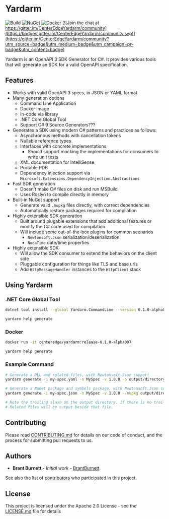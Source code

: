 # Yardarm

![Build](https://github.com/CenterEdge/Yardarm/workflows/Build/badge.svg?branch=main&event=push)
[![NuGet](https://img.shields.io/nuget/dt/Yardarm?label=NuGet&logo=NuGet)](https://www.nuget.org/packages/Yardarm)
[![Docker](https://img.shields.io/docker/pulls/centeredge/yardarm?label=Docker&logo=docker)](https://hub.docker.com/repository/docker/centeredge/yardarm)
[![Join the chat at https://gitter.im/CenterEdgeYardarm/community](https://badges.gitter.im/CenterEdgeYardarm/community.svg)](https://gitter.im/CenterEdgeYardarm/community?utm_source=badge&utm_medium=badge&utm_campaign=pr-badge&utm_content=badge)

Yardarm is an OpenAPI 3 SDK Generator for C#. It provides various tools that will generate an SDK for a valid OpenAPI specification.

## Features

- Works with valid OpenAPI 3 specs, in JSON or YAML format
- Many generation options
  - Command Line Application
  - Docker Image
  - In-code via library
  - .NET Core Global Tool
  - Support C# 9 Source Generators???
- Generates a SDK using modern C# patterns and practices as follows:
  - Asynchronous methods with cancellation tokens
  - Nullable reference types
  - Interfaces with concrete implementations
    - Should support mocking the implementations for consumers to write unit tests
  - XML documentation for IntelliSense
  - Portable PDB
  - Dependency injection support via `Microsoft.Extensions.DependencyInjection.Abstractions`
- Fast SDK generation
  - Doesn't make C# files on disk and run MSBuild
  - Uses Roslyn to compile directly in memory
- Built-in NuGet support
  - Generate valid `.nupkg` files directly, with correct dependencies
  - Automatically restore packages required for compilation
- Highly extensible SDK generation
  - Built around plugable extensions that add additional features or modify the C# code used for compilation
  - Will include some out-of-the-box plugins for common scenarios
    - `Newtonsoft.Json` serialization/deserialization
    - `NodaTime` date/time properties
- Highly extensible SDK
  - Will allow the SDK consumer to extend the behaviors on the client side
  - Pluggable configuration for things like TLS and base urls
  - Add `HttpMessageHandler` instances to the `HttpClient` stack

## Using Yardarm

### .NET Core Global Tool

```sh
dotnet tool install --global Yardarm.CommandLine --version 0.1.0-alpha007

yardarm help generate
```

### Docker

```sh
docker run -it centeredge/yardarm:release-0.1.0-alpha007

yardarm help generate
```

### Example Command

```sh
# Generate a DLL and related files, with Newtonsoft.Json support
yardarm generate -i my-spec.yaml -n MySpec -v 1.0.0 -o output/directory/ -x Yardarm.NewtonsoftJson

# Generate a NuGet package and symbols package, with Newtonsoft.Json support
yardarm generate -i my-spec.json -n MySpec -v 1.0.0 --nupkg output/directory/ -x Yardarm.NewtonsoftJson

# Note the trailing slash on the output directory. If there is no trailing slash, it is assumed to be a DLL or nupkg file name.
# Related files will be output beside that file.
```

## Contributing

Please read [CONTRIBUTING.md](CONTRIBUTING.md) for details on our code of conduct, and the process for submitting pull requests to us.

## Authors

* **Brant Burnett** - *Initial work* - [BrantBurnett](https://github.com/brantburnett)

See also the list of [contributors](https://github.com/CenterEdge/Yardarm/graphs/contributors) who participated in this project.

## License

This project is licensed under the Apache 2.0 License - see the [LICENSE.md](LICENSE.md) file for details
